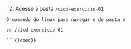 2. Acesse a pasta `/cicd-exercicio-01`

```plain
O comando do linux para navegar e de pasta é
```

```plain
cd /cicd-exercicio-01

```{{exec}}